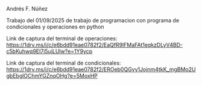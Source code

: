 Andrés F. Núñez

Trabajo del 01/09/2025 de trabajo de programacion con programa de condicionales y operaciones en python

Link de captura del terminal de operaciones:
https://1drv.ms/i/c/e6bdd91eae0782f2/EaQfR9lFMaFAt1eqkzDLyV4BD-c5bKuhwq9EI7i5ujLUlw?e=1Y9ycp 

Link de captura del terminal de condicionales:
https://1drv.ms/i/c/e6bdd91eae0782f2/EROeb0QGvy1Jojnm4tkK_mgBMo2UgbEbglOChmYGZnqOHg?e=5MoxHP
